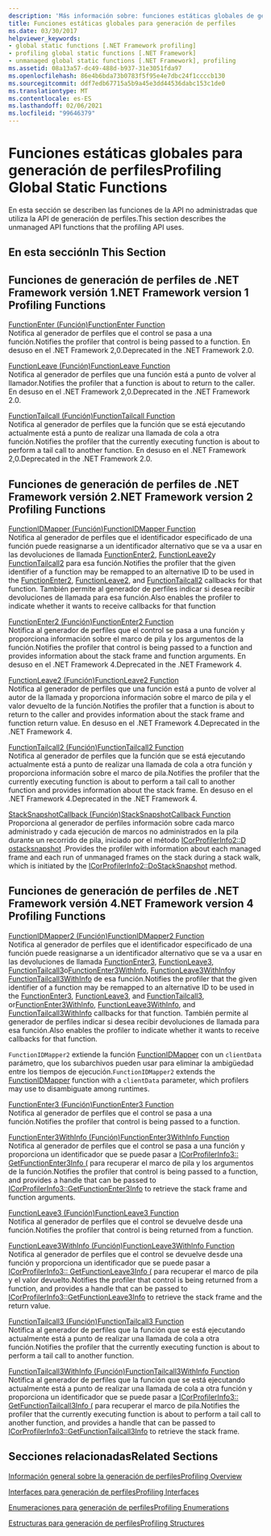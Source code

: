 ```yaml
---
description: 'Más información sobre: funciones estáticas globales de generación de perfiles'
title: Funciones estáticas globales para generación de perfiles
ms.date: 03/30/2017
helpviewer_keywords:
- global static functions [.NET Framework profiling]
- profiling global static functions [.NET Framework]
- unmanaged global static functions [.NET Framework], profiling
ms.assetid: 08a13a57-dc49-488d-b937-31e3051fda97
ms.openlocfilehash: 86e4b6bda73b0783f5f95e4e7dbc24f1ccccb130
ms.sourcegitcommit: ddf7edb67715a5b9a45e3dd44536dabc153c1de0
ms.translationtype: MT
ms.contentlocale: es-ES
ms.lasthandoff: 02/06/2021
ms.locfileid: "99646379"
---
```

# <a name="profiling-global-static-functions"></a><span data-ttu-id="dc8fb-103">Funciones estáticas globales para generación de perfiles</span><span class="sxs-lookup"><span data-stu-id="dc8fb-103">Profiling Global Static Functions</span></span>

<span data-ttu-id="dc8fb-104">En esta sección se describen las funciones de la API no administradas que utiliza la API de generación de perfiles.</span><span class="sxs-lookup"><span data-stu-id="dc8fb-104">This section describes the unmanaged API functions that the profiling API uses.</span></span>  
  
## <a name="in-this-section"></a><span data-ttu-id="dc8fb-105">En esta sección</span><span class="sxs-lookup"><span data-stu-id="dc8fb-105">In This Section</span></span>  
  
## <a name="net-framework-version-1-profiling-functions"></a><span data-ttu-id="dc8fb-106">Funciones de generación de perfiles de .NET Framework versión 1</span><span class="sxs-lookup"><span data-stu-id="dc8fb-106">.NET Framework version 1 Profiling Functions</span></span>  

 [<span data-ttu-id="dc8fb-107">FunctionEnter (Función)</span><span class="sxs-lookup"><span data-stu-id="dc8fb-107">FunctionEnter Function</span></span>](functionenter-function.md)  
 <span data-ttu-id="dc8fb-108">Notifica al generador de perfiles que el control se pasa a una función.</span><span class="sxs-lookup"><span data-stu-id="dc8fb-108">Notifies the profiler that control is being passed to a function.</span></span> <span data-ttu-id="dc8fb-109">En desuso en el .NET Framework 2,0.</span><span class="sxs-lookup"><span data-stu-id="dc8fb-109">Deprecated in the .NET Framework 2.0.</span></span>  
  
 [<span data-ttu-id="dc8fb-110">FunctionLeave (Función)</span><span class="sxs-lookup"><span data-stu-id="dc8fb-110">FunctionLeave Function</span></span>](functionleave-function.md)  
 <span data-ttu-id="dc8fb-111">Notifica al generador de perfiles que una función está a punto de volver al llamador.</span><span class="sxs-lookup"><span data-stu-id="dc8fb-111">Notifies the profiler that a function is about to return to the caller.</span></span> <span data-ttu-id="dc8fb-112">En desuso en el .NET Framework 2,0.</span><span class="sxs-lookup"><span data-stu-id="dc8fb-112">Deprecated in the .NET Framework 2.0.</span></span>  
  
 [<span data-ttu-id="dc8fb-113">FunctionTailcall (Función)</span><span class="sxs-lookup"><span data-stu-id="dc8fb-113">FunctionTailcall Function</span></span>](functiontailcall-function.md)  
 <span data-ttu-id="dc8fb-114">Notifica al generador de perfiles que la función que se está ejecutando actualmente está a punto de realizar una llamada de cola a otra función.</span><span class="sxs-lookup"><span data-stu-id="dc8fb-114">Notifies the profiler that the currently executing function is about to perform a tail call to another function.</span></span> <span data-ttu-id="dc8fb-115">En desuso en el .NET Framework 2,0.</span><span class="sxs-lookup"><span data-stu-id="dc8fb-115">Deprecated in the .NET Framework 2.0.</span></span>  
  
## <a name="net-framework-version-2-profiling-functions"></a><span data-ttu-id="dc8fb-116">Funciones de generación de perfiles de .NET Framework versión 2</span><span class="sxs-lookup"><span data-stu-id="dc8fb-116">.NET Framework version 2 Profiling Functions</span></span>  

 [<span data-ttu-id="dc8fb-117">FunctionIDMapper (Función)</span><span class="sxs-lookup"><span data-stu-id="dc8fb-117">FunctionIDMapper Function</span></span>](functionidmapper-function.md)  
 <span data-ttu-id="dc8fb-118">Notifica al generador de perfiles que el identificador especificado de una función puede reasignarse a un identificador alternativo que se va a usar en las devoluciones de llamada [FunctionEnter2](functionenter2-function.md), [FunctionLeave2](functionleave2-function.md)y [FunctionTailcall2](functiontailcall2-function.md) para esa función.</span><span class="sxs-lookup"><span data-stu-id="dc8fb-118">Notifies the profiler that the given identifier of a function may be remapped to an alternative ID to be used in the [FunctionEnter2](functionenter2-function.md), [FunctionLeave2](functionleave2-function.md), and [FunctionTailcall2](functiontailcall2-function.md) callbacks for that function.</span></span> <span data-ttu-id="dc8fb-119">También permite al generador de perfiles indicar si desea recibir devoluciones de llamada para esa función.</span><span class="sxs-lookup"><span data-stu-id="dc8fb-119">Also enables the profiler to indicate whether it wants to receive callbacks for that function</span></span>  
  
 [<span data-ttu-id="dc8fb-120">FunctionEnter2 (Función)</span><span class="sxs-lookup"><span data-stu-id="dc8fb-120">FunctionEnter2 Function</span></span>](functionenter2-function.md)  
 <span data-ttu-id="dc8fb-121">Notifica al generador de perfiles que el control se pasa a una función y proporciona información sobre el marco de pila y los argumentos de la función.</span><span class="sxs-lookup"><span data-stu-id="dc8fb-121">Notifies the profiler that control is being passed to a function and provides information about the stack frame and function arguments.</span></span> <span data-ttu-id="dc8fb-122">En desuso en el .NET Framework 4.</span><span class="sxs-lookup"><span data-stu-id="dc8fb-122">Deprecated in the .NET Framework 4.</span></span>  
  
 [<span data-ttu-id="dc8fb-123">FunctionLeave2 (Función)</span><span class="sxs-lookup"><span data-stu-id="dc8fb-123">FunctionLeave2 Function</span></span>](functionleave2-function.md)  
 <span data-ttu-id="dc8fb-124">Notifica al generador de perfiles que una función está a punto de volver al autor de la llamada y proporciona información sobre el marco de pila y el valor devuelto de la función.</span><span class="sxs-lookup"><span data-stu-id="dc8fb-124">Notifies the profiler that a function is about to return to the caller and provides information about the stack frame and function return value.</span></span> <span data-ttu-id="dc8fb-125">En desuso en el .NET Framework 4.</span><span class="sxs-lookup"><span data-stu-id="dc8fb-125">Deprecated in the .NET Framework 4.</span></span>  
  
 [<span data-ttu-id="dc8fb-126">FunctionTailcall2 (Función)</span><span class="sxs-lookup"><span data-stu-id="dc8fb-126">FunctionTailcall2 Function</span></span>](functiontailcall2-function.md)  
 <span data-ttu-id="dc8fb-127">Notifica al generador de perfiles que la función que se está ejecutando actualmente está a punto de realizar una llamada de cola a otra función y proporciona información sobre el marco de pila.</span><span class="sxs-lookup"><span data-stu-id="dc8fb-127">Notifies the profiler that the currently executing function is about to perform a tail call to another function and provides information about the stack frame.</span></span> <span data-ttu-id="dc8fb-128">En desuso en el .NET Framework 4.</span><span class="sxs-lookup"><span data-stu-id="dc8fb-128">Deprecated in the .NET Framework 4.</span></span>  
  
 [<span data-ttu-id="dc8fb-129">StackSnapshotCallback (Función)</span><span class="sxs-lookup"><span data-stu-id="dc8fb-129">StackSnapshotCallback Function</span></span>](stacksnapshotcallback-function.md)  
 <span data-ttu-id="dc8fb-130">Proporciona al generador de perfiles información sobre cada marco administrado y cada ejecución de marcos no administrados en la pila durante un recorrido de pila, iniciado por el método [ICorProfilerInfo2::D ostacksnapshot](icorprofilerinfo2-dostacksnapshot-method.md) .</span><span class="sxs-lookup"><span data-stu-id="dc8fb-130">Provides the profiler with information about each managed frame and each run of unmanaged frames on the stack during a stack walk, which is initiated by the [ICorProfilerInfo2::DoStackSnapshot](icorprofilerinfo2-dostacksnapshot-method.md) method.</span></span>  
  
## <a name="net-framework-version-4-profiling-functions"></a><span data-ttu-id="dc8fb-131">Funciones de generación de perfiles de .NET Framework versión 4</span><span class="sxs-lookup"><span data-stu-id="dc8fb-131">.NET Framework version 4 Profiling Functions</span></span>  

 [<span data-ttu-id="dc8fb-132">FunctionIDMapper2 (Función)</span><span class="sxs-lookup"><span data-stu-id="dc8fb-132">FunctionIDMapper2 Function</span></span>](functionidmapper2-function.md)  
 <span data-ttu-id="dc8fb-133">Notifica al generador de perfiles que el identificador especificado de una función puede reasignarse a un identificador alternativo que se va a usar en las devoluciones de llamada [FunctionEnter3](functionenter3-function.md), [FunctionLeave3](functionleave3-function.md), [FunctionTailcall3](functiontailcall3-function.md)o[FunctionEnter3WithInfo](functionenter3withinfo-function.md), [FunctionLeave3WithInfo](functionleave3withinfo-function.md)y [FunctionTailcall3WithInfo](functiontailcall3withinfo-function.md) de esa función.</span><span class="sxs-lookup"><span data-stu-id="dc8fb-133">Notifies the profiler that the given identifier of a function may be remapped to an alternative ID to be used in the [FunctionEnter3](functionenter3-function.md), [FunctionLeave3](functionleave3-function.md), and [FunctionTailcall3](functiontailcall3-function.md), or[FunctionEnter3WithInfo](functionenter3withinfo-function.md), [FunctionLeave3WithInfo](functionleave3withinfo-function.md), and [FunctionTailcall3WithInfo](functiontailcall3withinfo-function.md) callbacks for that function.</span></span> <span data-ttu-id="dc8fb-134">También permite al generador de perfiles indicar si desea recibir devoluciones de llamada para esa función.</span><span class="sxs-lookup"><span data-stu-id="dc8fb-134">Also enables the profiler to indicate whether it wants to receive callbacks for that function.</span></span>  
  
 <span data-ttu-id="dc8fb-135">`FunctionIDMapper2` extiende la función [FunctionIDMapper](functionidmapper-function.md) con un `clientData` parámetro, que los subarchivos pueden usar para eliminar la ambigüedad entre los tiempos de ejecución.</span><span class="sxs-lookup"><span data-stu-id="dc8fb-135">`FunctionIDMapper2` extends the [FunctionIDMapper](functionidmapper-function.md) function with a `clientData` parameter, which profilers may use to disambiguate among runtimes.</span></span>  
  
 [<span data-ttu-id="dc8fb-136">FunctionEnter3 (Función)</span><span class="sxs-lookup"><span data-stu-id="dc8fb-136">FunctionEnter3 Function</span></span>](functionenter3-function.md)  
 <span data-ttu-id="dc8fb-137">Notifica al generador de perfiles que el control se pasa a una función.</span><span class="sxs-lookup"><span data-stu-id="dc8fb-137">Notifies the profiler that control is being passed to a function.</span></span>  
  
 [<span data-ttu-id="dc8fb-138">FunctionEnter3WithInfo (Función)</span><span class="sxs-lookup"><span data-stu-id="dc8fb-138">FunctionEnter3WithInfo Function</span></span>](functionenter3withinfo-function.md)  
 <span data-ttu-id="dc8fb-139">Notifica al generador de perfiles que el control se pasa a una función y proporciona un identificador que se puede pasar a [ICorProfilerInfo3:: GetFunctionEnter3Info (](icorprofilerinfo3-getfunctionenter3info-method.md) para recuperar el marco de pila y los argumentos de la función.</span><span class="sxs-lookup"><span data-stu-id="dc8fb-139">Notifies the profiler that control is being passed to a function, and provides a handle that can be passed to [ICorProfilerInfo3::GetFunctionEnter3Info](icorprofilerinfo3-getfunctionenter3info-method.md) to retrieve the stack frame and function arguments.</span></span>  
  
 [<span data-ttu-id="dc8fb-140">FunctionLeave3 (Función)</span><span class="sxs-lookup"><span data-stu-id="dc8fb-140">FunctionLeave3 Function</span></span>](functionleave3-function.md)  
 <span data-ttu-id="dc8fb-141">Notifica al generador de perfiles que el control se devuelve desde una función.</span><span class="sxs-lookup"><span data-stu-id="dc8fb-141">Notifies the profiler that control is being returned from a function.</span></span>  
  
 [<span data-ttu-id="dc8fb-142">FunctionLeave3WithInfo (Función)</span><span class="sxs-lookup"><span data-stu-id="dc8fb-142">FunctionLeave3WithInfo Function</span></span>](functionleave3withinfo-function.md)  
 <span data-ttu-id="dc8fb-143">Notifica al generador de perfiles que el control se devuelve desde una función y proporciona un identificador que se puede pasar a [ICorProfilerInfo3:: GetFunctionLeave3Info (](icorprofilerinfo3-getfunctionleave3info-method.md) para recuperar el marco de pila y el valor devuelto.</span><span class="sxs-lookup"><span data-stu-id="dc8fb-143">Notifies the profiler that control is being returned from a function, and provides a handle that can be passed to [ICorProfilerInfo3::GetFunctionLeave3Info](icorprofilerinfo3-getfunctionleave3info-method.md) to retrieve the stack frame and the return value.</span></span>  
  
 [<span data-ttu-id="dc8fb-144">FunctionTailcall3 (Función)</span><span class="sxs-lookup"><span data-stu-id="dc8fb-144">FunctionTailcall3 Function</span></span>](functiontailcall3-function.md)  
 <span data-ttu-id="dc8fb-145">Notifica al generador de perfiles que la función que se está ejecutando actualmente está a punto de realizar una llamada de cola a otra función.</span><span class="sxs-lookup"><span data-stu-id="dc8fb-145">Notifies the profiler that the currently executing function is about to perform a tail call to another function.</span></span>  
  
 [<span data-ttu-id="dc8fb-146">FunctionTailcall3WithInfo (Función)</span><span class="sxs-lookup"><span data-stu-id="dc8fb-146">FunctionTailcall3WithInfo Function</span></span>](functiontailcall3withinfo-function.md)  
 <span data-ttu-id="dc8fb-147">Notifica al generador de perfiles que la función que se está ejecutando actualmente está a punto de realizar una llamada de cola a otra función y proporciona un identificador que se puede pasar a [ICorProfilerInfo3:: GetFunctionTailcall3Info (](icorprofilerinfo3-getfunctiontailcall3info-method.md) para recuperar el marco de pila.</span><span class="sxs-lookup"><span data-stu-id="dc8fb-147">Notifies the profiler that the currently executing function is about to perform a tail call to another function, and provides a handle that can be passed to [ICorProfilerInfo3::GetFunctionTailcall3Info](icorprofilerinfo3-getfunctiontailcall3info-method.md) to retrieve the stack frame.</span></span>  
  
## <a name="related-sections"></a><span data-ttu-id="dc8fb-148">Secciones relacionadas</span><span class="sxs-lookup"><span data-stu-id="dc8fb-148">Related Sections</span></span>  

 [<span data-ttu-id="dc8fb-149">Información general sobre la generación de perfiles</span><span class="sxs-lookup"><span data-stu-id="dc8fb-149">Profiling Overview</span></span>](profiling-overview.md)  
  
 [<span data-ttu-id="dc8fb-150">Interfaces para generación de perfiles</span><span class="sxs-lookup"><span data-stu-id="dc8fb-150">Profiling Interfaces</span></span>](profiling-interfaces.md)  
  
 [<span data-ttu-id="dc8fb-151">Enumeraciones para generación de perfiles</span><span class="sxs-lookup"><span data-stu-id="dc8fb-151">Profiling Enumerations</span></span>](profiling-enumerations.md)  
  
 [<span data-ttu-id="dc8fb-152">Estructuras para generación de perfiles</span><span class="sxs-lookup"><span data-stu-id="dc8fb-152">Profiling Structures</span></span>](profiling-structures.md)
